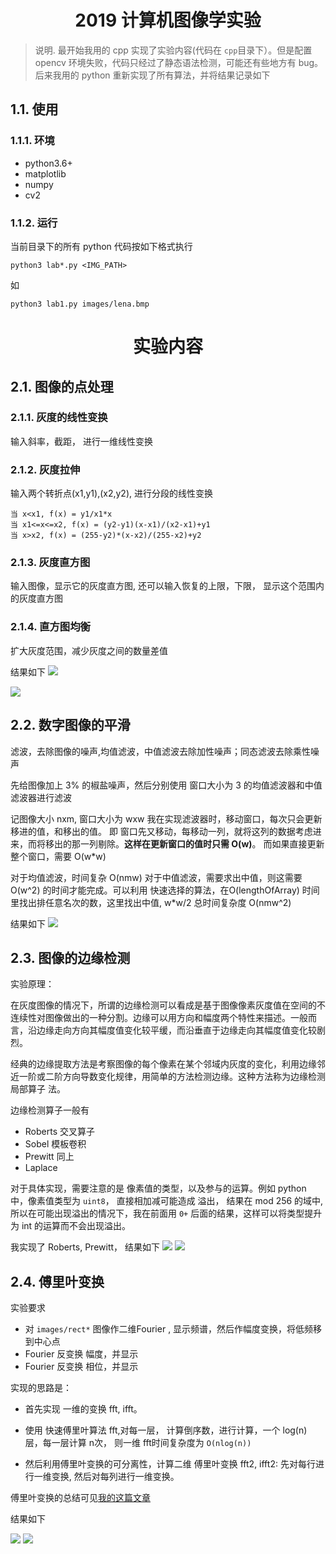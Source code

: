 # <div align="center">2019 计算机图像学实验</div>
>说明. 最开始我用的 cpp 实现了实验内容(代码在 `cpp`目录下）。但是配置 opencv 环境失败，代码只经过了静态语法检测，可能还有些地方有 bug。 后来我用的 python 重新实现了所有算法，并将结果记录如下

## 1.1. 使用
### 1.1.1. 环境
- python3.6+
- matplotlib
- numpy
- cv2

### 1.1.2. 运行
当前目录下的所有 python 代码按如下格式执行

`python3 lab*.py <IMG_PATH>`

如

`python3 lab1.py images/lena.bmp`


<div align="center"><h1>实验内容</h1>  </div>

## 2.1. 图像的点处理
### 2.1.1. 灰度的线性变换
输入斜率，截距， 进行一维线性变换

### 2.1.2. 灰度拉伸
输入两个转折点(x1,y1),(x2,y2), 进行分段的线性变换
```
当 x<x1, f(x) = y1/x1*x
当 x1<=x<=x2, f(x) = (y2-y1)(x-x1)/(x2-x1)+y1
当 x>x2, f(x) = (255-y2)*(x-x2)/(255-x2)+y2
```

### 2.1.3. 灰度直方图
输入图像，显示它的灰度直方图, 还可以输入恢复的上限，下限， 显示这个范围内的灰度直方图

### 2.1.4. 直方图均衡
扩大灰度范围，减少灰度之间的数量差值


结果如下
![](result/lab1-lena.png)

![](result/lab1-pout.png)

## 2.2. 数字图像的平滑
滤波，去除图像的噪声,均值滤波，中值滤波去除加性噪声；同态滤波去除乘性噪声

先给图像加上 3% 的椒盐噪声，然后分别使用 窗口大小为 3 的均值滤波器和中值滤波器进行滤波


记图像大小 nxm, 窗口大小为 wxw
我在实现滤波器时，移动窗口，每次只会更新移进的值，和移出的值。
即 窗口先又移动，每移动一列，就将这列的数据考虑进来，而将移出的那一列剔除。**这样在更新窗口的值时只需 O(w)**。 而如果直接更新整个窗口，需要 O(w\*w)

对于均值滤波，时间复杂 O(nmw)
对于中值滤波，需要求出中值，则这需要 O(w^2) 的时间才能完成。可以利用 快速选择的算法，在O(lengthOfArray) 时间里找出排任意名次的数，这里找出中值, w\*w/2
总时间复杂度 O(nmw^2)

结果如下
![](result/lab2-lena.png)


## 2.3. 图像的边缘检测
实验原理： 

在灰度图像的情况下，所谓的边缘检测可以看成是基于图像像素灰度值在空间的不连续性对图像做出的一种分割。边缘可以用方向和幅度两个特性来描述。一般而言，沿边缘走向方向其幅度值变化较平缓，而沿垂直于边缘走向其幅度值变化较剧烈。 

经典的边缘提取方法是考察图像的每个像素在某个邻域内灰度的变化，利用边缘邻近一阶或二阶方向导数变化规律，用简单的方法检测边缘。这种方法称为边缘检测局部算子
法。 

边缘检测算子一般有
- Roberts 交叉算子
- Sobel 模板卷积
- Prewitt 同上
- Laplace 

对于具体实现，需要注意的是 像素值的类型，以及参与的运算。例如 python 中，像素值类型为 `uint8`， 直接相加减可能造成 溢出， 结果在 mod 256 的域中, 所以在可能出现溢出的情况下，我在前面用 `0+` 后面的结果，这样可以将类型提升为 int 的运算而不会出现溢出。


我实现了 Roberts, Prewitt， 结果如下
![](result/lab3-lena.png)
![](result/lab3-map.png)

## 2.4. 傅里叶变换

实验要求
- 对 `images/rect*` 图像作二维Fourier , 显示频谱，然后作幅度变换，将低频移到中心点
- Fourier 反变换 幅度，并显示
- Fourier 反变换 相位，并显示


实现的思路是：
- 首先实现 一维的变换 fft, ifft。 

- 使用 快速傅里叶算法 fft,对每一层， 计算倒序数，进行计算，一个 log(n) 层，每一层计算 n次， 则一维 fft时间复杂度为 `O(nlog(n))`

- 然后利用傅里叶变换的可分离性，计算二维 傅里叶变换 fft2, ifft2: 先对每行进行一维变换, 然后对每列进行一维变换。


傅里叶变换的总结可见[我的这篇文章](https://mbinary.xyz/dft.html)

结果如下

![](result/lab4-rect1.png)
![](result/lab4-rect2.png)

